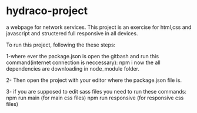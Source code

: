 # hydraco-project
a webpage for network services.
This project is an exercise for html,css and javascript and structered full responsive in all devices.

To run this project, following the these steps:

1-where ever the package.json is open the gitbash and run this command(internet connection is neccessary):
npm i
now the all dependencies are downloading in node_module folder.

2- Then open  the project with your editor where the package.json file is.

3- if you are supposed to edit sass files you need to run these commands:
npm run main (for main css files)
npm run responsive (for responsive css files)
